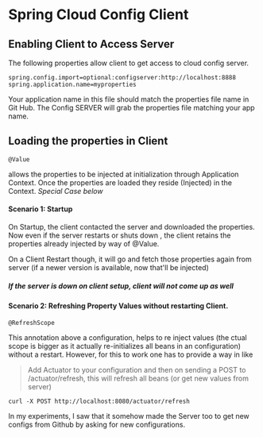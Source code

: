
# Spring Cloud Config Client


## Enabling Client to Access Server
The following properties allow client to get access to cloud config server.

	spring.config.import=optional:configserver:http://localhost:8888
	spring.application.name=myproperties

Your application name in this file should match the properties file name in Git Hub. The Config SERVER will grab the properties file matching your app name.

## Loading the properties in Client

	@Value 
allows the properties to be injected at initialization through Application Context.
Once the properties are loaded they reside (Injected) in the Context. _Special Case below_ 


#### Scenario 1: Startup
On Startup, the client contacted the server and downloaded the properties. Now even if the server restarts or shuts down , the client retains the properties already injected by way of @Value. 

On a Client Restart though, it will go and fetch those properties again from server (if a newer version is available, now that'll be injected)


##### If the server is down on client setup, client will not come up as well


#### Scenario 2: Refreshing Property Values without restarting Client.
	@RefreshScope 
This annotation above a configuration, helps to re inject values (the ctual scope is bigger as it actually re-initializes all beans in an configuration) without a restart. However, for this to work one has to provide a way in like

> Add Actuator to your configuration and then on sending a POST to /actuator/refresh, this will refresh all beans (or get new values from server)


	curl -X POST http://localhost:8080/actuator/refresh

In my experiments, I saw that it somehow made the Server too to get new configs from Github by asking for new configurations.
